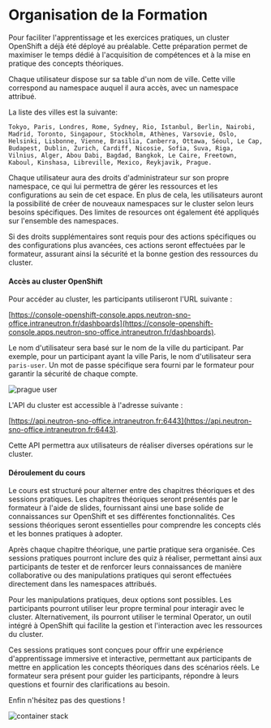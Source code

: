 # Organisation de la Formation

Pour faciliter l'apprentissage et les exercices pratiques, un cluster OpenShift a déjà été déployé au préalable. Cette préparation permet de maximiser le temps dédié à l'acquisition de compétences et à la mise en pratique des concepts théoriques.

 Chaque utilisateur dispose sur sa table d'un nom de ville. Cette ville correspond au namespace auquel il aura accès, avec un namespace attribué.

La liste des villes est la suivante:

```shell
Tokyo, Paris, Londres, Rome, Sydney, Rio, Istanbul, Berlin, Nairobi, Madrid, Toronto, Singapour, Stockholm, Athènes, Varsovie, Oslo, Helsinki, Lisbonne, Vienne, Brasilia, Canberra, Ottawa, Séoul, Le Cap, Budapest, Dublin, Zurich, Cardiff, Nicosie, Sofia, Suva, Riga, Vilnius, Alger, Abou Dabi, Bagdad, Bangkok, Le Caire, Freetown, Kaboul, Kinshasa, Libreville, Mexico, Reykjavik, Prague.
```

Chaque utilisateur aura des droits d'administrateur sur son propre namespace, ce qui lui permettra de gérer les ressources et les configurations au sein de cet espace. En plus de cela, les utilisateurs auront la possibilité de créer de nouveaux namespaces sur le cluster selon leurs besoins spécifiques. Des limites de resources ont également été appliqués sur l'ensemble des namespaces.

Si des droits supplémentaires sont requis pour des actions spécifiques ou des configurations plus avancées, ces actions seront effectuées par le formateur, assurant ainsi la sécurité et la bonne gestion des ressources du cluster.

#### Accès au cluster OpenShift

Pour accéder au cluster, les participants utiliseront l'URL suivante :

[https://console-openshift-console.apps.neutron-sno-office.intraneutron.fr/dashboards](https://console-openshift-console.apps.neutron-sno-office.intraneutron.fr/dashboards).

Le nom d'utilisateur sera basé sur le nom de la ville du participant. Par exemple, pour un participant ayant la ville Paris, le nom d'utilisateur sera `paris-user`. Un mot de passe spécifique sera fourni par le formateur pour garantir la sécurité de chaque compte.

![prague user](./images/prague-user.png)

L'API du cluster est accessible à l'adresse suivante :

[https://api.neutron-sno-office.intraneutron.fr:6443](https://api.neutron-sno-office.intraneutron.fr:6443).

Cette API permettra aux utilisateurs de réaliser diverses opérations sur le cluster.

#### Déroulement du cours

Le cours est structuré pour alterner entre des chapitres théoriques et des sessions pratiques. Les chapitres théoriques seront présentés par le formateur à l'aide de slides, fournissant ainsi une base solide de connaissances sur OpenShift et ses différentes fonctionnalités. Ces sessions théoriques seront essentielles pour comprendre les concepts clés et les bonnes pratiques à adopter.

Après chaque chapitre théorique, une partie pratique sera organisée. Ces sessions pratiques pourront inclure des quiz à réaliser, permettant ainsi aux participants de tester et de renforcer leurs connaissances de manière collaborative ou des manipulations pratiques qui seront effectuées directement dans les namespaces attribués.

Pour les manipulations pratiques, deux options sont possibles. Les participants pourront utiliser leur propre terminal pour interagir avec le cluster. Alternativement, ils pourront utiliser le terminal Operator, un outil intégré à OpenShift qui facilite la gestion et l'interaction avec les ressources du cluster.

Ces sessions pratiques sont conçues pour offrir une expérience d'apprentissage immersive et interactive, permettant aux participants de mettre en application les concepts théoriques dans des scénarios réels. Le formateur sera présent pour guider les participants, répondre à leurs questions et fournir des clarifications au besoin.

Enfin n'hésitez pas des questions !

![container stack](./images/chat.png)
